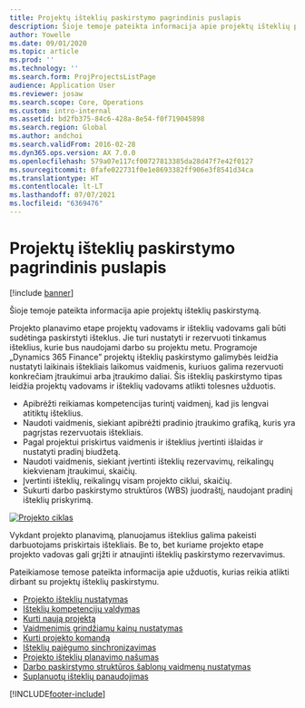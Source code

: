```yaml
---
title: Projektų išteklių paskirstymo pagrindinis puslapis
description: Šioje temoje pateikta informacija apie projektų išteklių paskirstymą.
author: Yowelle
ms.date: 09/01/2020
ms.topic: article
ms.prod: ''
ms.technology: ''
ms.search.form: ProjProjectsListPage
audience: Application User
ms.reviewer: josaw
ms.search.scope: Core, Operations
ms.custom: intro-internal
ms.assetid: bd2fb375-84c6-428a-8e54-f0f719045898
ms.search.region: Global
ms.author: andchoi
ms.search.validFrom: 2016-02-28
ms.dyn365.ops.version: AX 7.0.0
ms.openlocfilehash: 579a07e117cf00727813385da28d47f7e42f0127
ms.sourcegitcommit: 0fafe022731f0e1e8693382ff906e3f8541d34ca
ms.translationtype: HT
ms.contentlocale: lt-LT
ms.lasthandoff: 07/07/2021
ms.locfileid: "6369476"
---
```

# <a name="project-resourcing-home-page"></a>Projektų išteklių paskirstymo pagrindinis puslapis

[!include [banner](../includes/banner.md)]

Šioje temoje pateikta informacija apie projektų išteklių paskirstymą.

Projekto planavimo etape projektų vadovams ir išteklių vadovams gali būti sudėtinga paskirstyti išteklus. Jie turi nustatyti ir rezervuoti tinkamus išteklius, kurie bus naudojami darbo su projektu metu. Programoje „Dynamics 365 Finance” projektų išteklių paskirstymo galimybės leidžia nustatyti laikinais ištekliais laikomus vaidmenis, kuriuos galima rezervuoti konkrečiam įtraukimui arba įtraukimo daliai. Šis išteklių paskirstymo tipas leidžia projektų vadovams ir išteklių vadovams atlikti tolesnes užduotis.

- Apibrėžti reikiamas kompetencijas turintį vaidmenį, kad jis lengvai atitiktų išteklius.
- Naudoti vaidmenis, siekiant apibrėžti pradinio įtraukimo grafiką, kuris yra pagrįstas rezervuotais ištekliais.
- Pagal projektui priskirtus vaidmenis ir išteklius įvertinti išlaidas ir nustatyti pradinį biudžetą.
- Naudoti vaidmenis, siekiant įvertinti išteklių rezervavimų, reikalingų kiekvienam įtraukimui, skaičių.
- Įvertinti išteklių, reikalingų visam projekto ciklui, skaičių.
- Sukurti darbo paskirstymo struktūros (WBS) juodraštį, naudojant pradinį išteklių priskyrimą.

[![Projekto ciklas](./media/projectresourcing02-1024x812.jpg)](./media/projectresourcing02.jpg)

Vykdant projekto planavimą, planuojamus išteklius galima pakeisti darbuotojams priskirtais ištekliais. Be to, bet kuriame projekto etape projekto vadovas gali grįžti ir atnaujinti išteklių paskirstymo rezervavimus.

Pateikiamose temose pateikta informacija apie užduotis, kurias reikia atlikti dirbant su projektų išteklių paskirstymu.

- [Projekto išteklių nustatymas](set-up-project-resources.md)
- [Išteklių kompetencijų valdymas](manage-resource-competencies.md)
- [Kurti naują projektą](create-new-project.md)
- [Vaidmenimis grindžiamų kainų nustatymas](set-up-role-based-pricing.md)
- [Kurti projekto komandą](create-project-team.md)
- [Išteklių pajėgumo sinchronizavimas](synchronize-resource-capacity.md)
- [Projekto išteklių planavimo našumas](project-scheduling-performance.md)
- [Darbo paskirstymo struktūros šablonų vaidmenų nustatymas](set-up-roles-wbs-template.md)
- [Suplanuotų išteklių panaudojimas](resource-fulfillment-planned-resources.md)


[!INCLUDE[footer-include](../includes/footer-banner.md)]